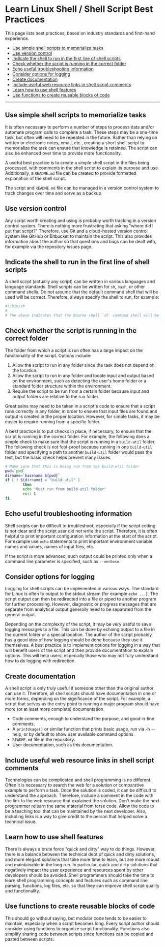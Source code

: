 # Learn Linux Shell / Shell Script Best Practices #

This page lists best practices, based on industry standards and first-hand experience.

* [Use simple shell scripts to memorialize tasks](#use-simple-shell-scripts-to-memorialize-tasks)
* [Use version control](#use-version-control)
* [Indicate the shell to run in the first line of shell scripts](#indicate-the-shell-to-run-in-the-first-line-of-shell-scripts)
* [Check whether the script is running in the correct folder](#check-whether-the-script-is-running-in-the-correct-folder)
* [Echo useful troubleshooting information](#echo-useful-troubleshooting-information)
* [Consider options for logging](#consider-options-for-logging)
* [Create documentation](#create-documentation)
* [Include useful web resource links in shell script comments](#include-useful-web-resource-links-in-shell-script-comments)
* [Learn how to use shell features](#learn-how-to-use-shell-features)
* [Use functions to create reusable blocks of code](#use-functions-to-create-reusable-blocks-of-code)

-----------------

## Use simple shell scripts to memorialize tasks ##

It is often necessary to perform a number of steps to process data and/or automate program calls to complete a task.
These steps may be a one-time task, but often will need to be repeated in the future.
Rather than relying on written or electronic notes, email, etc., creating a short shell script to memorialize
the task can ensure that knowledge is retained.
The script can also be enhanced over time to provide more functionality.

A useful best practice is to create a simple shell script in the files being processed,
with comments in the shell script to explain its purpose and use.
Additionally, a `README.md` file can be created to provide formatted explanation of the shell script.

The script and `README.md` file can be managed in a version control system to track changes over time and serve as a backup.

## Use version control ##

Any script worth creating and using is probably worth tracking in a version control system.
There is nothing more frustrating that asking "where did I put that script?"
Therefore, use Git and a cloud-hosted version control system like GitHub or Bitbucket to maintain the script.
This also provides information about the author so that questions and bugs can be dealt with,
for example via the repository issues page.

## Indicate the shell to run in the first line of shell scripts ##

A shell script (actually any script) can be written in various languages and language standards.
Shell scripts can be written for `sh`, `bash`, or other command shells.
Do not assume that the default command shell that will be used will be correct.
Therefore, always specify the shell to run, for example:

```sh
#!/bin/sh
#
# The above indicates that the Bourne shell `sh` command shell will be used to run the script.
```

## Check whether the script is running in the correct folder ##

The folder from which a script is run often has a large impact on the functionality of the script.
Options include:

1. Allow the script to run in any folder since the task does not depend on the location.
2. Allow the script to run in any folder and locate input and output based on the
environment, such as detecting the user's home folder or a standard folder structure within the environment.
3. Require the script to be run from a certain folder because input and output folders are relative
to the run folder.

Great pains may need to be taken in a script's code to ensure that a script runs correctly in any folder,
in order to ensure that input files are found and output is created in the proper location.
However, for simple tasks, it may be easier to require running from a specific folder.

A best practice is to put checks in place, if necessary, to ensure that the script is running in the
correct folder. For example, the following does a simple check to make sure that
the script is running in a `build-util` folder.
The following check is not fool-proof because running in one `build-util` folder and specifying
a path to another `build-util` folder would pass the test, but the basic check helps prevent many issues.

```sh
# Make sure that this is being run from the build-util folder
pwd=`pwd`
dirname=`basename ${pwd}`
if [ ! ${dirname} = "build-util" ]
        then
        echo "Must run from build-util folder"
        exit 1
fi
```

## Echo useful troubleshooting information ##

Shell scripts can be difficult to troubleshoot, especially if the script coding is not clear
and the script user did not write the script.
Therefore, it is often helpful to print important configuration information
at the start of the script.
For example use `echo` statements to print important environment variable names and values,
names of input files, etc.

If the script is more advanced, such output could be printed only when a command line parameter is specified, such as `--verbose`.

## Consider options for logging ##

Logging for shell scripts can be implemented in various ways.
The standard for Linux is often to output to the stdout stream (for example `echo ...`).
The script output can then be redirected into a file or piped to another program for further processing.
However, diagnostic or progress messages that are separate from analytical output generally
need to be separated from the general output.

Depending on the complexity of the script, it may be very useful to save logging messages to a file.
This can be done by echoing output to a file in the current folder or a special location.
The author of the script probably has a good idea of how logging should be done because
they use it themselves.
A best practice is to implement options for logging in a way that will benefit users of the script
and then provide documentation to explain options.
This will help users, especially those who may not fully understand how to do logging with
redirection.

## Create documentation ##

A shell script is only truly useful if someone other than the original author can use it.
Therefore, all shell scripts should have documentation in one or more forms,
depending on the significance of the script.
For example, a script that serves as the entry point to running a major program
should have more (or at least more complete) documentation.

* Code comments, enough to understand the purpose, and good in-line comments.
* A `printUsage()` or similar function that prints basic usage,
run via -h --help, or by default to show user available command options.
* `README.md` file in the repository.
* User documentation, such as this documentation.

## Include useful web resource links in shell script comments ##

Technologies can be complicated and shell programming is no different.
Often it is necessary to search the web for a solution or comparative example to perform a task.
Once the solution is coded, it can be difficult to understand the approach.
Therefore, include a comment in the code with the link to the web resource that explained the solution.
Don't make the next programmer relearn the same material from terse code.
Allow the code to be a teaching tool that can be maintained by the next developer.
Also, including links is a way to give credit to the person that helped solve a technical issue.

## Learn how to use shell features ##

There is always a brute force "quick and dirty" way to do things.
However, there is a balance between the technical debt of quick and dirty solutions,
and more elegant solutions that take more time to learn, but are more robust and maintainable in the long run.
In particular, quick and dirty solutions that negatively impact the user experience
and resources spent by other developers should be avoided.
Shell programmers should take the time to learn shell programming concepts and features such
as command line parsing, functions, log files, etc. so that they can improve shell script quality
and functionality.
 
## Use functions to create reusable blocks of code ##

This should go without saying, but modular code tends to be easier to maintain,
especially when a script becomes long.
Every script author should consider using functions to organize script functionality.
Functions also simplify sharing code between scripts since functions can be copied and pasted
between scripts.
